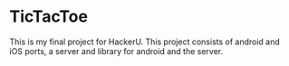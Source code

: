 # TicTacToe
This is my final project for HackerU.
This project consists of android and iOS ports, a server and library for android and the server.
